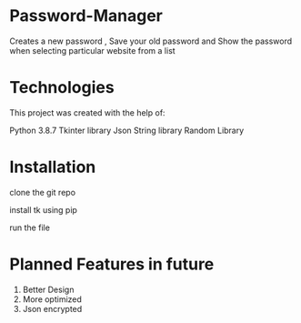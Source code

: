 # Password-Manager
Creates a new password , Save your old password and Show the password when selecting particular website from a list

# Technologies
This project was created with the help of:

Python 3.8.7 
Tkinter library
Json
String library 
Random Library

# Installation
clone the git repo

install tk using pip

run the file

# Planned Features in future
1. Better Design 
2. More optimized
3. Json encrypted 


